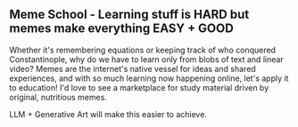 ## Meme School - Learning stuff is HARD but memes make everything EASY + GOOD
Whether it's remembering equations or keeping track of who conquered Constantinople, why do we have to learn only from blobs of text and linear video? Memes are the internet's native vessel for ideas and shared experiences, and with so much learning now happening online, let's apply it to education! I'd love to see a marketplace for study material driven by original, nutritious memes.

LLM + Generative Art will make this easier to achieve.
